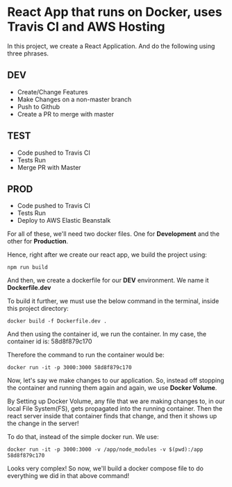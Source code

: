 # React App that runs on Docker, uses Travis CI and AWS Hosting

In this project, we create a React Application. And do the following using three phrases.

## DEV

- Create/Change Features
- Make Changes on a non-master branch
- Push to Github
- Create a PR to merge with master

## TEST

- Code pushed to Travis CI
- Tests Run
- Merge PR with Master

## PROD

- Code pushed to Travis CI
- Tests Run
- Deploy to AWS Elastic Beanstalk

For all of these, we'll need two docker files. One for **Development** and the other for **Production**.

Hence, right after we create our react app, we build the project using:

`npm run build`

And then, we create a dockerfile for our **DEV** environment. We name it **Dockerfile.dev**

To build it further, we must use the below command in the terminal, inside this project directory:

`docker build -f Dockerfile.dev .`

And then using the container id, we run the container. In my case, the container id is: 58d8f879c170

Therefore the command to run the container would be:

`docker run -it -p 3000:3000 58d8f879c170`

Now, let's say we make changes to our application. So, instead off stopping the container and running them again and again, we use **Docker Volume**.

By Setting up Docker Volume, any file that we are making changes to, in our local File System(FS), gets propagated into the running container. Then the react server inside that container finds that change, and then it shows up the change in the server!

To do that, instead of the simple docker run. We use:

`docker run -it -p 3000:3000 -v /app/node_modules -v $(pwd):/app 58d8f879c170`

Looks very complex! So now, we'll build a docker compose file to do everything we did in that above command!
